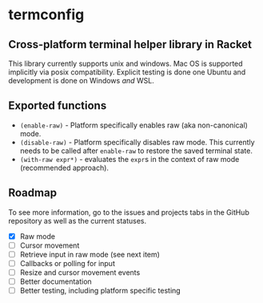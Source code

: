 termconfig
=========
## Cross-platform terminal helper library in Racket

This library currently supports unix and windows.
Mac OS is supported implicitly via posix compatibility.
Explicit testing is done one Ubuntu and development is done on Windows _and_ WSL.

## Exported functions
- `(enable-raw)` - Platform specifically enables raw (aka non-canonical) mode.
- `(disable-raw)` - Platform specifically disables raw mode.
This currently needs to be called after `enable-raw` to restore the saved terminal state.
- `(with-raw expr*)` - evaluates the `expr`s in the context of raw mode (recommended approach).

## Roadmap
To see more information, go to the issues and projects tabs in the GitHub repository as well as the current statuses.

- [X] Raw mode
- [ ] Cursor movement
- [ ] Retrieve input in raw mode (see next item)
- [ ] Callbacks or polling for input
- [ ] Resize and cursor movement events
- [ ] Better documentation
- [ ] Better testing, including platform specific testing

